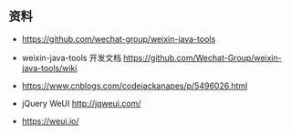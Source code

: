 ## 资料
* https://github.com/wechat-group/weixin-java-tools
* weixin-java-tools 开发文档 https://github.com/Wechat-Group/weixin-java-tools/wiki


* https://www.cnblogs.com/codejackanapes/p/5496026.html


* jQuery WeUI http://jqweui.com/

* https://weui.io/








